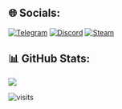 ## 🌐 Socials:
[![Telegram](https://img.shields.io/badge/Telegram-2CA5E0?logo=telegram&logoColor=white&style=for-the-badge)](https://t.me/megatocha)
[![Discord](https://img.shields.io/badge/Discord-%237289DA.svg?logo=discord&logoColor=white&style=for-the-badge)](https://discord.gg/megatocha)
[![Steam](https://img.shields.io/badge/Steam-%23000000.svg?logo=steam&logoColor=white&style=for-the-badge)](https://steamcommunity.com/profiles/76561199059158883/)
## 📊 GitHub Stats:
![](https://nirzak-streak-stats.vercel.app/?user=megatocha&theme=dark&hide_border=true)

![visits](https://visit-counter.vercel.app/counter.png?page=https%3A%2F%2Fgithub.com%2Fmegatocha&s=40&c=ffffff&bg=00000000&no=1&ff=electrolize&tb=%5B&ta=%5D+visitors)
